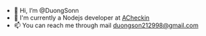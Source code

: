 - 👋 Hi, I’m @DuongSonn
- 🏢 I'm currently a Nodejs developer at [ACheckin](hhttps://acheckin.vn/)
- 📫 You can reach me through mail duongson212998@gmail.com

<!---
DuongSonn/DuongSonn is a ✨ special ✨ repository because its `README.md` (this file) appears on your GitHub profile.
You can click the Preview link to take a look at your changes.
--->
